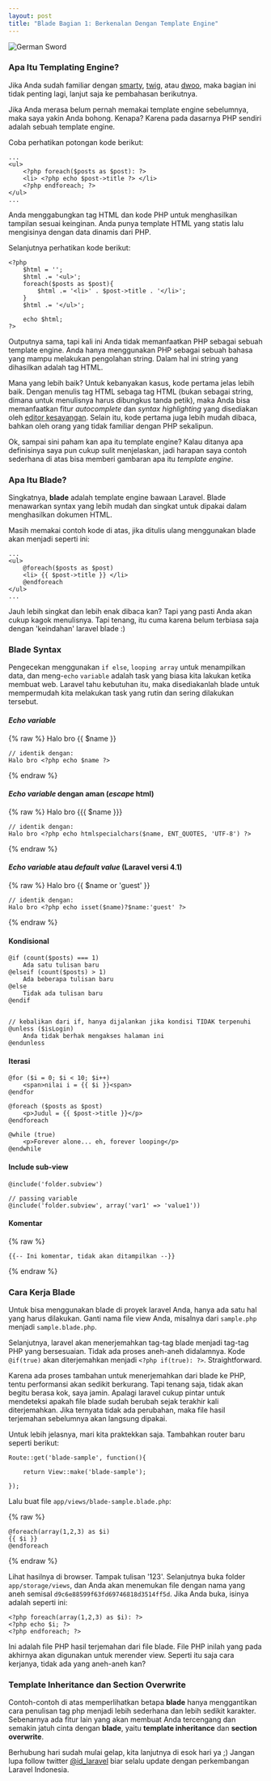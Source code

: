 ```yaml
---
layout: post
title: "Blade Bagian 1: Berkenalan Dengan Template Engine"
---
```


![German Sword](https://dl.dropboxusercontent.com/u/21271348/id-laravel.com/blade-bagian-1/german-sword.jpg)

### Apa Itu Templating Engine?
Jika Anda sudah familiar dengan [smarty](http://www.smarty.net/), [twig](http://twig.sensiolabs.org/), atau [dwoo](http://dwoo.org/), maka bagian ini tidak penting lagi, lanjut saja ke pembahasan berikutnya.

Jika Anda merasa belum pernah memakai template engine sebelumnya, maka saya yakin Anda bohong. Kenapa? Karena pada dasarnya PHP sendiri adalah sebuah template engine.

Coba perhatikan potongan kode berikut:

    ...
    <ul>
        <?php foreach($posts as $post): ?>
        <li> <?php echo $post->title ?> </li>
        <?php endforeach; ?>
    </ul>
    ...

Anda menggabungkan tag HTML dan kode PHP untuk menghasilkan tampilan sesuai keinginan. Anda punya template HTML yang statis lalu mengisinya dengan data dinamis dari PHP.

Selanjutnya perhatikan kode berikut:

    <?php
        $html = '';
        $html .= '<ul>';
        foreach($posts as $post){
            $html .= '<li>' . $post->title . '</li>';
        }
        $html .= '</ul>';

        echo $html;
    ?>

Outputnya sama, tapi kali ini Anda tidak memanfaatkan PHP sebagai sebuah template engine. Anda hanya menggunakan PHP sebagai sebuah bahasa yang mampu melakukan pengolahan string. Dalam hal ini string yang dihasilkan adalah tag HTML.

Mana yang lebih baik? Untuk kebanyakan kasus, kode pertama jelas lebih baik. Dengan menulis tag HTML sebaga tag HTML (bukan sebagai string, dimana untuk menulisnya harus dibungkus tanda petik), maka Anda bisa memanfaatkan fitur *autocomplete* dan *syntax highlighting* yang disediakan oleh [editor kesayangan](http://sublimetext.com). Selain itu, kode pertama juga lebih mudah dibaca, bahkan oleh orang yang tidak familiar dengan PHP sekalipun.

Ok, sampai sini paham kan apa itu template engine? Kalau ditanya apa definisinya saya pun cukup sulit menjelaskan, jadi harapan saya contoh sederhana di atas bisa memberi gambaran apa itu *template engine*.

### Apa Itu Blade?
Singkatnya, **blade** adalah template engine bawaan Laravel. Blade menawarkan syntax yang lebih mudah dan singkat untuk dipakai dalam menghasilkan dokumen HTML.

Masih memakai contoh kode di atas, jika ditulis ulang menggunakan blade akan menjadi seperti ini:

    ...
    <ul>
        @foreach($posts as $post)
        <li> {{ $post->title }} </li>
        @endforeach
    </ul>
    ...

Jauh lebih singkat dan lebih enak dibaca kan? Tapi yang pasti Anda akan cukup kagok menulisnya. Tapi tenang, itu cuma karena belum terbiasa saja dengan 'keindahan' laravel blade :)

### Blade Syntax
Pengecekan menggunakan `if else`, `looping array` untuk menampilkan data, dan meng-`echo` `variable` adalah task yang biasa kita lakukan ketika membuat web. Laravel tahu kebutuhan itu, maka disediakanlah blade untuk mempermudah kita melakukan task yang rutin dan sering dilakukan tersebut.

#### *Echo variable*

{% raw %}
    Halo bro {{ $name }}

    // identik dengan:
    Halo bro <?php echo $name ?>
{% endraw %}

#### *Echo variable* dengan aman (*escape* html)

{% raw %}
    Halo bro {{{ $name }}}

    // identik dengan:
    Halo bro <?php echo htmlspecialchars($name, ENT_QUOTES, 'UTF-8') ?>
{% endraw %}

#### *Echo variable* atau *default value* (Laravel versi 4.1)

{% raw %}
    Halo bro {{ $name or 'guest' }}

    // identik dengan:
    Halo bro <?php echo isset($name)?$name:'guest' ?>
{% endraw %}

#### Kondisional

    @if (count($posts) === 1)
        Ada satu tulisan baru
    @elseif (count($posts) > 1)
        Ada beberapa tulisan baru
    @else
        Tidak ada tulisan baru
    @endif


    // kebalikan dari if, hanya dijalankan jika kondisi TIDAK terpenuhi
    @unless ($isLogin)
        Anda tidak berhak mengakses halaman ini
    @endunless

#### Iterasi

    @for ($i = 0; $i < 10; $i++)
        <span>nilai i = {{ $i }}<span>
    @endfor

    @foreach ($posts as $post)
        <p>Judul = {{ $post->title }}</p>
    @endforeach

    @while (true)
        <p>Forever alone... eh, forever looping</p>
    @endwhile

#### Include sub-view

    @include('folder.subview')

    // passing variable
    @include('folder.subview', array('var1' => 'value1'))

#### Komentar

{% raw %}

    {{-- Ini komentar, tidak akan ditampilkan --}}

{% endraw %}

### Cara Kerja Blade
Untuk bisa menggunakan blade di proyek laravel Anda, hanya ada satu hal yang harus dilakukan. Ganti nama file view Anda, misalnya dari `sample.php` menjadi `sample.blade.php`.

Selanjutnya, laravel akan menerjemahkan tag-tag blade menjadi tag-tag PHP yang bersesuaian. Tidak ada proses aneh-aneh didalamnya. Kode `@if(true)` akan diterjemahkan menjadi `<?php if(true): ?>`. Straightforward.

Karena ada proses tambahan untuk menerjemahkan dari blade ke PHP, tentu performansi akan sedikit berkurang. Tapi tenang saja, tidak akan begitu berasa kok, saya jamin. Apalagi laravel cukup pintar untuk mendeteksi apakah file blade sudah berubah sejak terakhir kali diterjemahkan. Jika ternyata tidak ada perubahan, maka file hasil terjemahan sebelumnya akan langsung dipakai.

Untuk lebih jelasnya, mari kita praktekkan saja. Tambahkan router baru seperti berikut:

    Route::get('blade-sample', function(){

        return View::make('blade-sample');

    });

Lalu buat file `app/views/blade-sample.blade.php`:

{% raw %}

    @foreach(array(1,2,3) as $i)
    {{ $i }}
    @endforeach

{% endraw %}

Lihat hasilnya di browser. Tampak tulisan '123'. Selanjutnya buka folder `app/storage/views`, dan Anda akan menemukan file dengan nama yang aneh semisal `d9c6e88599f63fd69746818d3514ff5d`. Jika Anda buka, isinya adalah seperti ini:

    <?php foreach(array(1,2,3) as $i): ?>
    <?php echo $i; ?>
    <?php endforeach; ?>

Ini adalah file PHP hasil terjemahan dari file blade. File PHP inilah yang pada akhirnya akan digunakan untuk merender view. Seperti itu saja cara kerjanya, tidak ada yang aneh-aneh kan?

### Template Inheritance dan Section Overwrite
Contoh-contoh di atas memperlihatkan betapa **blade** hanya menggantikan cara penulisan tag php menjadi lebih sederhana dan lebih sedikit karakter. Sebenarnya ada fitur lain yang akan membuat Anda tercengang dan semakin jatuh cinta dengan **blade**, yaitu **template inheritance** dan **section overwrite**.

Berhubung hari sudah mulai gelap, kita lanjutnya di esok hari ya ;) Jangan lupa follow twitter [@id_laravel](http://twitter.com/id_laravel) biar selalu update dengan perkembangan Laravel Indonesia.
